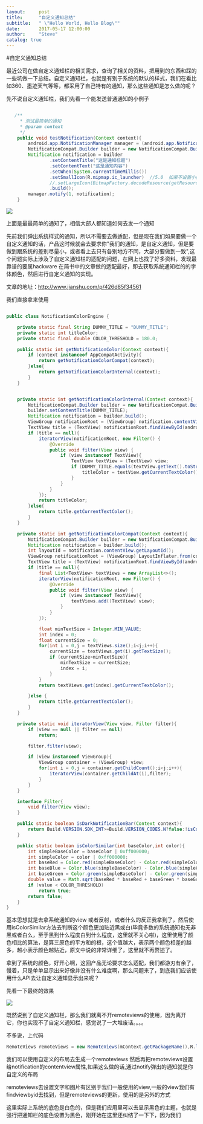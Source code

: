 ```yaml
---
layout:     post
title:      "自定义通知总结"
subtitle:   " \"Hello World, Hello Blog\""
date:       2017-05-17 12:00:00
author:     "Steve"
catalog: true
---
```




#自定义通知总结


最近公司在做自定义通知栏的相关需求，查询了相关的资料，把用到的东西和踩的一些坑做一下总结。自定义通知栏，也就是有别于系统的默认的样式，我们在看比如360、墨迹天气等等，都采用了自己特有的通知，那么这些通知是怎么做的呢？

先不说自定义通知栏，我们先看一个能发送普通通知的小例子


```java

   /**
     * 测试最简单的通知
     * @param context
     */
    public void testNotification(Context context){
        android.app.NotificationManager manager = (android.app.NotificationManager) context.getSystemService(NOTIFICATION_SERVICE);
        NotificationCompat.Builder builder = new NotificationCompat.Builder(context);
        Notification notification = builder
                .setContentTitle("这是通知标题")
                .setContentText("这是通知内容")
                .setWhen(System.currentTimeMillis())
                .setSmallIcon(R.mipmap.ic_launcher)  //5.0  如果不设置小图标 会崩溃????
                //.setLargeIcon(BitmapFactory.decodeResource(getResources(), R.mipmap.ic_launcher))  //但是可以不设置大图标,哦哦,原来如此
                .build();
        manager.notify(1, notification);
    }
```

![](file:///Users/zhanglong/Desktop/自定义通知总结/notifcaiton1.png)

上面是最最简单的通知了，相信大部人都知道如何去发一个通知

先前我们弹出系统样式的通知，所以不需要去做适配，但是现在我们如果要做一个自定义通知的话，产品这时候就会去要求你"我们的通知，是自定义通知，但是要做到跟系统的差别尽量小，或者看上去只有各别地方不同，大部分要做到一致",这个问题实际上涉及了自定义通知栏的适配的问题，在网上也找了好多资料，发现最靠谱的要属hackware 在简书中的文章做的适配最好，即去获取系统通知栏的的字体颜色，然后进行自定义通知的实现。

文章的地址：http://www.jianshu.com/p/426d85f34561

我们直接拿来使用

```java

public class NotificationColorEngine {

    private static final String DUMMY_TITLE = "DUMMY_TITLE";
    private static int titleColor;
    private static final double COLOR_THRESHOLD = 180.0;

    public static int getNotificationColor(Context context){
        if (context instanceof AppCompatActivity){
            return getNotificationColorCompat(context);
        }else{
            return getNotificationColorInternal(context);
        }
    }


    private static int getNotificationColorInternal(Context context){
        NotificationCompat.Builder builder = new NotificationCompat.Builder(context);
        builder.setContentTitle(DUMMY_TITLE);
        Notification notification = builder.build();
        ViewGroup notificationRoot = (ViewGroup) notification.contentView.apply(context,new FrameLayout(context));
        TextView title = (TextView) notificationRoot.findViewById(android.R.id.title);
        if (title == null){
            iteratorView(notificationRoot, new Filter() {
                @Override
                public void filter(View view) {
                    if (view instanceof TextView){
                        TextView textView = (TextView) view;
                        if (DUMMY_TITLE.equals(textView.getText().toString())){
                            titleColor = textView.getCurrentTextColor();
                        }
                    }
                }
            });
            return titleColor;
        }else{
            return title.getCurrentTextColor();
        }
    }

    private static int getNotificationColorCompat(Context context){
        NotificationCompat.Builder builder = new NotificationCompat.Builder(context);
        Notification notification = builder.build();
        int layoutId = notification.contentView.getLayoutId();
        ViewGroup notificationRoot = (ViewGroup) LayoutInflater.from(context).inflate(layoutId,null);
        TextView title = (TextView) notificationRoot.findViewById(android.R.id.title);
        if (title == null){
            final List<TextView> textViews = new ArrayList<>();
            iteratorView(notificationRoot, new Filter() {
                @Override
                public void filter(View view) {
                    if (view instanceof TextView){
                        textViews.add((TextView) view);
                    }
                }
            });

            float minTextSize = Integer.MIN_VALUE;
            int index = 0;
            float currentSize = 0;
            for(int i = 0,j = textViews.size();i<j;i++){
                currentSize = textViews.get(i).getTextSize();
                if (currentSize>minTextSize){
                    minTextSize = currentSize;
                    index = i;
                }
            }
            return textViews.get(index).getCurrentTextColor();

        }else {
            return title.getCurrentTextColor();
        }
    }

    private static void iteratorView(View view, Filter filter){
        if (view == null || filter == null)
            return;

        filter.filter(view);

        if (view instanceof ViewGroup){
            ViewGroup container = (ViewGroup) view;
            for(int i = 0,j = container.getChildCount();i<j;i++){
                iteratorView(container.getChildAt(i),filter);
            }
        }
    }

    interface Filter{
        void filter(View view);
    }

    public static boolean isDarkNotificationBar(Context context){
        return Build.VERSION.SDK_INT>=Build.VERSION_CODES.N?false:!isColorSimilar(Color.BLACK,getNotificationColor(context));
    }

    public static boolean isColorSimilar(int baseColor,int color){
        int simpleBaseColor = baseColor | 0xff000000;
        int simpleColor = color | 0xff000000;
        int baseRed = Color.red(simpleBaseColor) - Color.red(simpleColor);
        int baseBlue = Color.blue(simpleBaseColor) - Color.blue(simpleColor);
        int baseGreen = Color.green(simpleBaseColor) - Color.green(simpleColor);
        double value = Math.sqrt(baseRed * baseRed + baseGreen * baseGreen + baseBlue * baseBlue);
        if (value < COLOR_THRESHOLD)
            return true;
        return false;
    }
}


```

基本思想就是去拿系统通知的view 或者反射，或者什么的反正我拿到了，然后使用isColorSimilar方法去判断这个颜色更加贴近黑或白(毕竟多数的系统通知也无非黑或者白么，至于黑到什么程度白到什么程度，这里就不关心啦)，这里使用了颜色相比的算法，是算三原色的平方和的根，这个值越大，表示两个颜色相差的越多，越小表示颜色越贴近，原文中说的非常详细了，这里就不再赘述了。

拿到了系统的颜色，好开心啊，这回产品无论要求怎么适配，我们都游刃有余了，慢着，只是单单显示出来好像并没有什么难度啊，那么问题来了，到底我们应该使用什么API去让自定义通知显示出来呢？

先看一下最终的效果

![](file:///Users/zhanglong/Desktop/notification2.png)

既然说到了自定义通知栏，那么我们就离不开remoteviews的使用，因为离开它，你也实现不了自定义通知栏，感觉说了一大堆废话。。。。

不多说，上代码

```java
RemoteViews remoteViews = new RemoteViews(mContext.getPackageName(),R.layout.notification_two_line);
```
我们可以使用自定义的布局去生成一个remoteviews 然后再把remoteviews设置给notification的contentview属性,如果这么做的话,通过notify弹出的通知就是你自定义的布局

remoteviews去设置文字和图片有区别于我们一般使用的view,一般的view我们有findviewbyid去找到，但是remoteviews的更新，使用的是另外的方式



这里实际上系统的底色是白色的，但是我们应用里可以去显示黑色的主题，也就是强行把通知栏的底色设置为黑色，刚开始在这里还纠结了一下下，因为我们